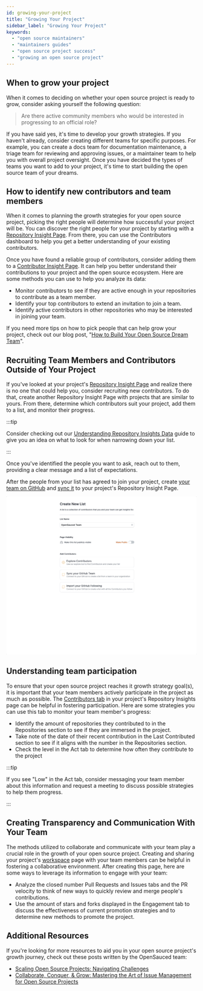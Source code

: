 ```yaml
---
id: growing-your-project
title: "Growing Your Project"
sidebar_label: "Growing Your Project"
keywords:
  - "open source maintainers"
  - "maintainers guides"
  - "open source project success"
  - "growing an open source project"
---
```




## When to grow your project

When it comes to deciding on whether your open source project is ready to grow, consider asking yourself the following question:

> Are there active community members who would be interested in progressing to an official role?

If you have said yes, it's time to develop your growth strategies. If you haven't already, consider creating different teams for specific purposes. For example, you can create a docs team for documentation maintenance, a triage team for reviewing and approving issues, or a maintainer team to help you with overall project oversight. Once you have decided the types of teams you want to add to your project, it's time to start building the open source team of your dreams.

## How to identify new contributors and team members

When it comes to planning the growth strategies for your open source project, picking the right people will determine how successful your project will be. You can discover the right people for your project by starting with a [Repository Insight Page](../maintainers/maintainers-guide.md#creating-a-new-repository-insight-page). From there, you can use the Contributors dashboard to help you get a better understanding of your existing contributors.

Once you have found a reliable group of contributors, consider adding them to a [Contributor Insight Page](../maintainers/maintainers-guide.md#creating-a-new-contributor-insight-page). It can help you better understand their contributions to your project and the open source ecosystem. Here are some methods you can use to help you analyze its data:

- Monitor contributors to see if they are active enough in your repositories to contribute as a team member.
- Identify your top contributors to extend an invitation to join a team.
- Identify active contributors in other repositories who may be interested in joining your team.

If you need more tips on how to pick people that can help grow your project, check out our blog post, "[How to Build Your Open Source Dream Team](https://dev.to/opensauced/how-to-build-your-open-source-dream-team-a-guide-3i90)".

## Recruiting Team Members and Contributors Outside of Your Project

If you've looked at your project's [Repository Insight Page](../features/repo-insights.md) and realize there is no one that could help you, consider recruiting new contributors. To do that, create another Repository Insight Page with projects that are similar to yours. From there, determine which contributors suit your project, add them to a list, and monitor their progress.  

:::tip

Consider checking out our [Understanding Repository Insights Data](../features/repo-insights.md) guide to give you an idea on what to look for when narrowing down your list.

:::

Once you've identified the people you want to ask, reach out to them, providing a clear message and a list of expectations.

After the people from your list has agreed to join your project, create [your team on GitHub](https://docs.github.com/en/organizations/organizing-members-into-teams/creating-a-team) and [sync it](../welcome/faqs.md#sync-your-github-team) to your project's Repository Insight Page.

![team sync gif](../../static/gif/team-sync.gif)

## Understanding team participation

To ensure that your open source project reaches it growth strategy goal(s), it is important that your team members actively participate in the project as much as possible. The [Contributors tab](../maintainers/maintainers-guide.md#contributors) in your project's Repository Insights page can be helpful in fostering participation. Here are some strategies you can use this tab to monitor your team member's progress:

- Identify the amount of repositories they contributed to in the Repositories section to see if they are immersed in the project.
- Take note of the date of their recent contribution in the Last Contributed section to see if it aligns with the number in the Repositories section.
- Check the level in the Act tab to determine how often they contribute to the project

:::tip

If you see "Low" in the Act tab, consider messaging your team member about this information and request a meeting to discuss possible strategies to help them progress.

:::

## Creating Transparency and Communication With Your Team

The methods  utilized to collaborate and communicate with your team play a crucial role in the growth of your open source project.  Creating and sharing your project's [workspace](../features/workspaces.md) page with your team members can be helpful in fostering a collaborative environment. After creating this page, here are some ways to leverage its information to engage with your team:

- Analyze the closed number Pull Requests and Issues tabs and the PR velocity to think of new ways to quickly review and merge people's contributions.
- Use the amount of stars and forks displayed in the Engagement tab to discuss the effectiveness of current promotion strategies and to determine new methods to promote the project.

## Additional Resources

If you're looking for more resources to aid you in your open source project's growth journey, check out these posts written by the OpenSauced team:

- [Scaling Open Source Projects: Navigating Challenges](https://dev.to/opensauced/navigating-the-challenges-of-scaling-open-source-projects-11h2)
- [Collaborate, Conquer, & Grow: Mastering the Art of Issue Management for Open Source Projects](https://dev.to/opensauced/collaborate-conquer-grow-mastering-the-art-of-issue-management-for-open-source-projects-49gi)
